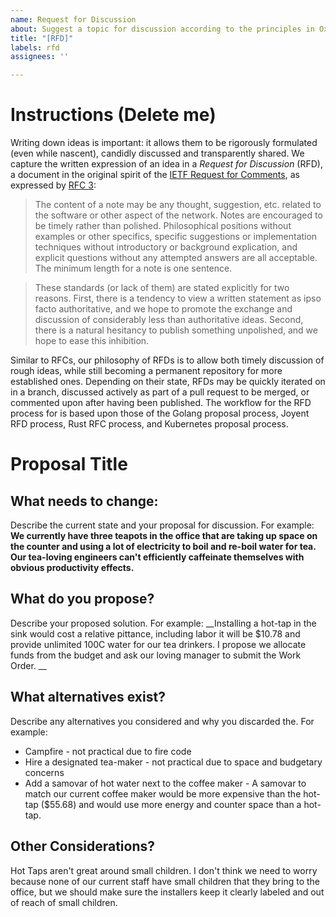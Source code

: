 ```yaml
---
name: Request for Discussion
about: Suggest a topic for discussion according to the principles in Oxide's RFD 1
title: "[RFD]"
labels: rfd
assignees: ''

---
```


# Instructions (Delete me)

Writing down ideas is important:  it allows them to be rigorously formulated (even while nascent), candidly discussed and transparently shared.
We capture the written expression of an idea in a *Request for Discussion* (RFD), a document in the original spirit of the [IETF Request for Comments](https://en.wikipedia.org/wiki/Request_for_Comments), as expressed by [RFC 3](https://tools.ietf.org/html/rfc3):

> The content of a note may be any thought, suggestion, etc.
> related to the software or other aspect of the network.
> Notes are encouraged to be timely rather than polished.
> Philosophical positions without examples or other specifics, specific suggestions or implementation techniques without introductory or background explication, and explicit questions without any attempted answers are all acceptable.
> The minimum length for a note is one sentence.

> These standards (or lack of them) are stated explicitly for two reasons.
> First, there is a tendency to view a written statement as ipso facto authoritative, and we hope to promote the exchange and discussion of considerably less than authoritative ideas.
> Second, there is a natural hesitancy to publish something unpolished, and we hope to ease this inhibition.

Similar to RFCs, our philosophy of RFDs is to allow both timely discussion of rough ideas, while still becoming a permanent repository for more established ones.
Depending on their state, RFDs may be quickly iterated on in a branch, discussed actively as part of a pull request to be merged, or commented upon after having been published.
The workflow for the RFD process for is based upon those of the Golang proposal process, Joyent RFD process, Rust RFC process, and Kubernetes proposal process.

# Proposal Title

## What needs to change:

Describe the current state and your proposal for discussion.  For example: __We currently have three teapots in the office that are taking up space on the counter and using a lot of electricity to boil and re-boil water for tea.  Our tea-loving engineers can't efficiently caffeinate themselves with obvious productivity effects.__

## What do you propose?

Describe your proposed solution.  For example: __Installing a hot-tap in the sink would cost a relative pittance, including labor it will be $10.78 and provide unlimited 100C water for our tea drinkers.  I propose we allocate funds from the budget and ask our loving manager to submit the Work Order. __

## What alternatives exist?

Describe any alternatives you considered and why you discarded the.  For example:

- Campfire - not practical due to fire code
- Hire a designated tea-maker - not practical due to space and budgetary concerns
- Add a samovar of hot water next to the coffee maker - A samovar to match our current coffee maker would be more expensive than the hot-tap ($55.68) and would use more energy and counter space than a hot-tap.

## Other Considerations?

Hot Taps aren't great around small children.  I don't think we need to worry because none of our current staff have small children that they bring to the office, but we should make sure the installers keep it clearly labeled and out of reach of small children.
